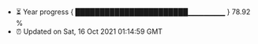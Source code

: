 - ⏳ Year progress { ███████████████████████▁▁▁▁▁▁▁ } 78.92 %
- ⏰ Updated on Sat, 16 Oct 2021 01:14:59 GMT

